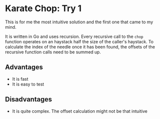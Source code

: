 # Karate Chop: Try 1

This is for me the most intuitive solution and the first one that 
came to my mind. 

It is written in Go and uses recursion. Every recursive call to the `chop` 
function operates on an haystack half the size of the caller's haystack.
To calculate the index of the needle once it has been found, the offsets 
of the recursive function calls need to be summed up.

## Advantages
* It is fast
* It is easy to test

## Disadvantages
* It is quite complex. The offset calculation might not be that intuitive
